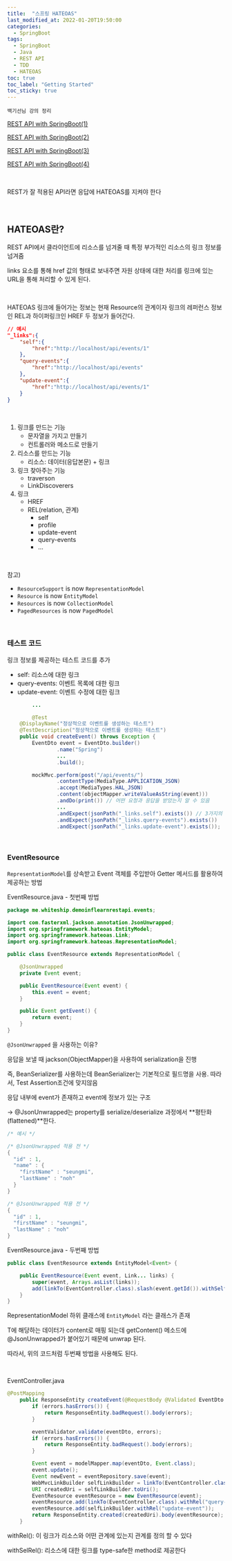 ```yaml
---
title:  "스프링 HATEOAS"
last_modified_at: 2022-01-20T19:50:00
categories: 
  - SpringBoot
tags:
  - SpringBoot
  - Java
  - REST API
  - TDD
  - HATEOAS
toc: true
toc_label: "Getting Started"
toc_sticky: true
---
```


`백기선님 강의 정리`

[REST API with SpringBoot(1)](https://yessm621.github.io/springboot/Java-REST-API(1)/)

[REST API with SpringBoot(2)](https://yessm621.github.io/springboot/Java-REST-API(2)/)

[REST API with SpringBoot(3)](https://yessm621.github.io/springboot/Java-REST-API(3)/)

[REST API with SpringBoot(4)](https://yessm621.github.io/springboot/Java-REST-API(4)/)

<br>

REST가 잘 적용된 API라면 응답에 HATEOAS를 지켜야 한다

<br>

## HATEOAS란?

REST API에서 클라이언트에 리소스를 넘겨줄 때 특정 부가적인 리소스의 링크 정보를 넘겨줌

links 요소를 통해 href 값의 형태로 보내주면 자원 상태에 대한 처리를 링크에 있는 URL을 통해 처리할 수 있게 된다.

<br>

HATEOAS 링크에 들어가는 정보는 현재 Resource의 관계이자 링크의 레퍼런스 정보인 REL과 하이퍼링크인 HREF 두 정보가 들어간다.

```json
// 예시
"_links":{
	"self":{
		"href":"http://localhost/api/events/1"
	},
	"query-events":{
		"href":"http://localhost/api/events"
	},
	"update-event":{
		"href":"http://localhost/api/events/1"
	}
}
```

<br>

1. 링크를 만드는 기능
    - 문자열을 가지고 만들기
    - 컨트롤러와 메소드로 만들기
2. 리소스를 만드는 기능
    - 리소스: 데이터(응답본문) + 링크
3. 링크 찾아주는 기능
    - traverson
    - LinkDiscoverers
4. 링크
    - HREF
    - REL(relation, 관계)
        - self
        - profile
        - update-event
        - query-events
        - ...

<br>        

참고)

- `ResourceSupport` is now `RepresentationModel`
- `Resource` is now `EntityModel`
- `Resources` is now `CollectionModel`
- `PagedResources` is now `PagedModel`

<br>

### 테스트 코드

링크 정보를 제공하는 테스트 코드를 추가

- self: 리소스에 대한 링크
- query-events: 이벤트 목록에 대한 링크
- update-event: 이벤트 수정에 대한 링크

```java
		...

		@Test
    @DisplayName("정상적으로 이벤트를 생성하는 테스트")
    @TestDescription("정상적으로 이벤트를 생성하는 테스트")
    public void createEvent() throws Exception {
        EventDto event = EventDto.builder()
                .name("Spring")
                ...
                .build();

        mockMvc.perform(post("/api/events/")
                .contentType(MediaType.APPLICATION_JSON)
                .accept(MediaTypes.HAL_JSON)
                .content(objectMapper.writeValueAsString(event)))
                .andDo(print()) // 어떤 요청과 응답을 받았는지 알 수 있음
                ...
                .andExpect(jsonPath("_links.self").exists()) // 3가지의 링크가 응답으로 오길 기다
                .andExpect(jsonPath("_links.query-events").exists())
                .andExpect(jsonPath("_links.update-event").exists());
```

<br>

### EventResource

`RepresentationModel`를 상속받고 Event 객체를 주입받아 Getter 메서드를 활용하여 제공하는 방법

EventResource.java - 첫번째 방법

```java
package me.whiteship.demoinflearnrestapi.events;

import com.fasterxml.jackson.annotation.JsonUnwrapped;
import org.springframework.hateoas.EntityModel;
import org.springframework.hateoas.Link;
import org.springframework.hateoas.RepresentationModel;

public class EventResource extends RepresentationModel {

    @JsonUnwrapped
    private Event event;

    public EventResource(Event event) {
        this.event = event;
    }

    public Event getEvent() {
        return event;
    }
}
```

`@JsonUnwrapped` 을 사용하는 이유?

응답을 보낼 때 jackson(ObjectMapper)을 사용하여 serialization을 진행

즉, BeanSerializer를 사용하는데 BeanSerializer는 기본적으로 필드명을 사용. 따라서, Test Assertion조건에 맞지않음

응답 내부에 event가 존재하고 event에 정보가 있는 구조

→ @JsonUnwrapped는 property를 serialize/deserialize 과정에서 **평탄화(flattened)**한다.

```java
/* 예시 */

/* @JsonUnwrapped 적용 전 */
{
  "id" : 1,
  "name" : {
    "firstName" : "seungmi",
    "lastName" : "noh"
  }
}

/* @JsonUnwrapped 적용 전 */
{
  "id" : 1,
  "firstName" : "seungmi",
  "lastName" : "noh"
}
```

EventResource.java - 두번째 방법

```java
public class EventResource extends EntityModel<Event> {

    public EventResource(Event event, Link... links) {
        super(event, Arrays.asList(links));
        add(linkTo(EventController.class).slash(event.getId()).withSelfRel());
    }
}
```

RepresentationModel 하위 클래스에 `EntityModel` 라는 클래스가 존재

T에 해당하는 데이터가 content로 매핑 되는데 getContent() 메소드에 @JsonUnwrapped가 붙어있기 때문에 unwrap 된다.

따라서, 위의 코드처럼 두번째 방법을 사용해도 된다.

<br>

EventController.java

```java
@PostMapping
    public ResponseEntity createEvent(@RequestBody @Validated EventDto eventDto, Errors errors) {
        if (errors.hasErrors()) {
            return ResponseEntity.badRequest().body(errors);
        }

        eventValidator.validate(eventDto, errors);
        if (errors.hasErrors()) {
            return ResponseEntity.badRequest().body(errors);
        }

        Event event = modelMapper.map(eventDto, Event.class);
        event.update();
        Event newEvent = eventRepository.save(event);
        WebMvcLinkBuilder selfLinkBuilder = linkTo(EventController.class).slash(newEvent.getId());
        URI createdUri = selfLinkBuilder.toUri();
        EventResource eventResource = new EventResource(event);
        eventResource.add(linkTo(EventController.class).withRel("query-events"));
        eventResource.add(selfLinkBuilder.withRel("update-event"));
        return ResponseEntity.created(createdUri).body(eventResource);
    }
```

withRel(): 이 링크가 리소스와 어떤 관계에 있는지 관계를 정의 할 수 있다

withSelRel(): 리소스에 대한 링크를 type-safe한 method로 제공한다